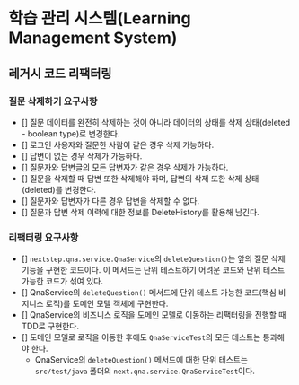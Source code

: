 # 학습 관리 시스템(Learning Management System)

## 레거시 코드 리팩터링

### 질문 삭제하기 요구사항

- [] 질문 데이터를 완전히 삭제하는 것이 아니라 데이터의 상태를 삭제 상태(deleted - boolean type)로 변경한다.
- [] 로그인 사용자와 질문한 사람이 같은 경우 삭제 가능하다.
- [] 답변이 없는 경우 삭제가 가능하다.
- [] 질문자와 답변글의 모든 답변자가 같은 경우 삭제가 가능하다.
- [] 질문을 삭제할 때 답변 또한 삭제해야 하며, 답변의 삭제 또한 삭제 상태(deleted)를 변경한다.
- [] 질문자와 답변자가 다른 경우 답변을 삭제할 수 없다.
- [] 질문과 답변 삭제 이력에 대한 정보를 DeleteHistory를 활용해 남긴다.

### 리팩터링 요구사항

- [] `nextstep.qna.service.QnaService`의 `deleteQuestion()`는 앞의 질문 삭제 기능을 구현한 코드이다. 이 메서드는 단위 테스트하기 어려운 코드와 단위 테스트 가능한 코드가 섞여 있다.
- [] QnaService의 `deleteQuestion()` 메서드에 단위 테스트 가능한 코드(핵심 비지니스 로직)를 도메인 모델 객체에 구현한다.
- [] QnaService의 비즈니스 로직을 도메인 모델로 이동하는 리팩터링을 진행할 때 TDD로 구현한다.
- [] 도메인 모델로 로직을 이동한 후에도 `QnaServiceTest`의 모든 테스트는 통과해야 한다.
  - QnaService의 `deleteQuestion()` 메서드에 대한 단위 테스트는 `src/test/java` 폴더의 `next.qna.service.QnaServiceTest`이다.

